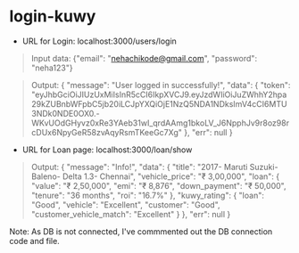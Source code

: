 # login-kuwy

* URL for Login: localhost:3000/users/login

> Input data: {"email": "nehachikode@gmail.com",
               "password": "neha123"}
            
> Output: {
    "message": "User logged in successfully!",
    "data": {
        "token": "eyJhbGciOiJIUzUxMiIsInR5cCI6IkpXVCJ9.eyJzdWIiOiJuZWhhY2hpa29kZUBnbWFpbC5jb20iLCJpYXQiOjE1NzQ5NDA1NDksImV4cCI6MTU3NDk0NDE0OX0.-WKvUOdGHyvz0xRe3YAeb31wI_qrdAAmg1bkoLV_J6NpphJv9r8oz98rcDUx6NpyGeR58zvAqyRsmTKeeGc7Xg"
    },
    "err": null
}


* URL for Loan page: localhost:3000/loan/show

> Output: {
    "message": "Info!",
    "data": {
        "title": "2017- Maruti Suzuki- Baleno- Delta 1.3- Chennai",
        "vehicle_price": "₹ 3,00,000",
        "loan": {
            "value": "₹ 2,50,000",
            "emi": "₹ 8,876",
            "down_payment": "₹ 50,000",
            "tenure": "36 months",
            "roi": "16.7%"
        },
        "kuwy_rating": {
            "loan": "Good",
            "vehicle": "Excellent",
            "customer": "Good",
            "customer_vehicle_match": "Excellent"
        }
    },
    "err": null
}



Note: As DB is not connected, I've commmented out the DB connection code and file.

